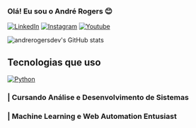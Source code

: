 ### Olá! Eu sou o André Rogers 😊


[![LinkedIn](https://img.shields.io/badge/LinkedIn-0077B5?style=for-the-badge&logo=linkedin&logoColor=white)](https://www.linkedin.com/in/andrerogersdev/)
[![Instagram](https://img.shields.io/badge/Instagram-E4405F?style=for-the-badge&logo=instagram&logoColor=white)](www.instagram.com/rogers_developer)
[![Youtube](https://img.shields.io/badge/YouTube-FF0000?style=for-the-badge&logo=youtube&logoColor=white)](www.youtube.com/@rogersDev-3709)

![andrerogersdev's GitHub stats](https://github-readme-stats.vercel.app/api?username=andrerogersdev&show_icons=true&theme=radical)

## Tecnologias que uso
[![Python](https://img.shields.io/badge/Python-3776AB?style=for-the-badge&logo=python&logoColor=white)]()

### | Cursando Análise e Desenvolvimento de Sistemas 
### | Machine Learning e Web Automation Entusiast
